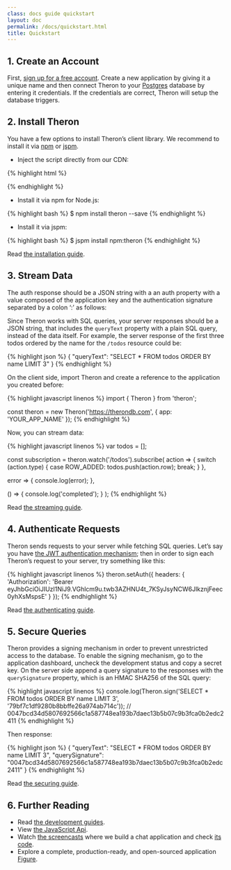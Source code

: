 ```yaml
---
class: docs guide quickstart
layout: doc
permalink: /docs/quickstart.html
title: Quickstart
---
```


## 1. Create an Account

First, [sign up for a free account](/signup). Create a new application by giving
it a unique name and then connect Theron to your [Postgres](http://postgresql.org)
database by entering it credentials. If the credentials are correct, Theron will
setup the database triggers.

## 2. Install Theron

You have a few options to install Theron’s client library. We recommend to
install it via [npm](https://www.npmjs.com/package/theron) or [jspm](http://jspm.io).

-	Inject the script directly from our CDN:

{% highlight html %}
<script src="//cdn.therondb.com/bundles/0.1.4/theron.umd.js"></script>
{% endhighlight %}

-	Install it via npm for Node.js:

{% highlight bash %}
$ npm install theron --save
{% endhighlight %}

-	Install it via jspm:

{% highlight bash %}
$ jspm install npm:theron
{% endhighlight %}

Read [the installation guide](./guide/installing-theron.html).

## 3. Stream Data

The auth response should be a JSON string with a an auth property with a value
composed of the application key and the authentication signature separated by a
colon ‘:’ as follows:

Since Theron works with SQL queries, your server responses should be a JSON
string, that includes the `queryText` property with a plain SQL query, instead
of the data itself. For example, the server response of the first three todos
ordered by the name for the `/todos` resource could be:

{% highlight json %}
{ "queryText": "SELECT * FROM todos ORDER BY name LIMIT 3" }
{% endhighlight %}

On the client side, import Theron and create a reference to the application you
created before:

{% highlight javascript linenos %}
import { Theron } from 'theron';

const theron = new Theron('https://therondb.com', { app: 'YOUR_APP_NAME' });
{% endhighlight %}

Now, you can stream data:

{% highlight javascript linenos %}
var todos = [];

const subscription = theron.watch('/todos').subscribe(
  action => {
    switch (action.type) {
      case ROW_ADDED:
        todos.push(action.row);
        break;
    }
  },

  error => {
    console.log(error);
  },

  () => {
    console.log('completed');
  }
);
{% endhighlight %}

Read [the streaming guide](./guide/understanding-stream.html).

## 4. Authenticate Requests

Theron sends requests to your server while fetching SQL queries. Let’s say you
have [the JWT authentication mechanism](https://jwt.io); then in order to sign
each Theron’s request to your server, try something like this:

{% highlight javascript linenos %}
theron.setAuth({
  headers: { 'Authorization': 'Bearer eyJhbGciOiJIUzI1NiJ9.VGhlcm9u.twb3AZHNU4t_7KSyJsyNCW6JlkznjFeec0yhXsMspsE' }
});
{% endhighlight %}

Read [the authenticating guide](./guide/authenticating-requests.html).

## 5. Secure Queries

Theron provides a signing mechanism in order to prevent unrestricted access to
the database. To enable the signing mechanism, go to the application dashboard,
uncheck the development status and copy a secret key. On the server side append
a query signature to the responses with the `querySignature` property, which is
an HMAC SHA256 of the SQL query:

{% highlight javascript linenos %}
console.log(Theron.sign('SELECT * FROM todos ORDER BY name LIMIT 3', '79bf7c1df9280b8bbffe26a974ab714c'));
// 0047bcd34d5807692566c1a587748ea193b7daec13b5b07c9b3fca0b2edc2411
{% endhighlight %}

Then response:

{% highlight json %}
{ "queryText": "SELECT * FROM todos ORDER BY name LIMIT 3", "querySignature": "0047bcd34d5807692566c1a587748ea193b7daec13b5b07c9b3fca0b2edc2411" }
{% endhighlight %}

Read [the securing guide](./guide/securing-queries.html).

## 6. Further Reading

- Read [the development guides](./guide/installing-theron.html).
- View [the JavaScript Api](./api/Theron.html).
- Watch [the screencasts](/home#screencasts) where we build a chat application and check [its code](https://github.com/therondb/rechat).
- Explore a complete, production-ready, and open-sourced application [Figure](https://figure-app.com).
